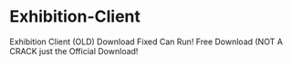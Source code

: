 # Exhibition-Client
Exhibition Client (OLD) Download Fixed Can Run!
Free Download (NOT A CRACK just the Official Download!
